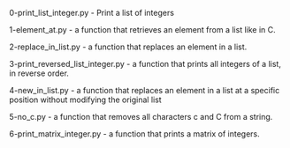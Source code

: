0-print_list_integer.py - Print a list of integers

1-element_at.py - a function that retrieves an element from a list like in C.

2-replace_in_list.py - a function that replaces an element in a list.


3-print_reversed_list_integer.py - a function that prints all integers of a list, in reverse order.

4-new_in_list.py - a function that replaces an element in a list at a specific position without modifying the original list

5-no_c.py -  a function that removes all characters c and C from a string.

6-print_matrix_integer.py - a function that prints a matrix of integers.
